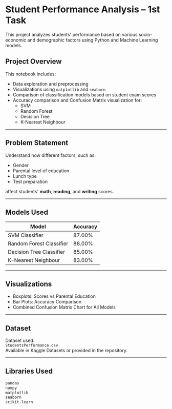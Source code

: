 # Student Performance Analysis – 1st Task

This project analyzes students' performance based on various socio-economic and demographic factors using Python and Machine Learning models.

## Project Overview

This notebook includes:
- Data exploration and preprocessing
- Visualizations using `matplotlib` and `seaborn`
- Comparison of classification models based on student exam scores
- Accuracy comparison and Confusion Matrix visualization for:
  - SVM
  - Random Forest
  - Decision Tree
  - K-Nearest Neighbour

---

## Problem Statement

Understand how different factors, such as:
- Gender
- Parental level of education
- Lunch type
- Test preparation

affect students' **math**, **reading**, and **writing** scores.

---

## Models Used

| Model                | Accuracy |
|---------------------|----------|
| SVM Classifier       | 87.00%   |
| Random Forest Classifier | 88.00%   |
| Decision Tree Classifier | 85.00%   |
| K-Nearest Neighbour  | 83.00%   |

---

## Visualizations

-  Boxplots: Scores vs Parental Education
-  Bar Plots: Accuracy Comparison
-  Combined Confusion Matrix Chart for All Models

---

## Dataset

Dataset used:  
 `StudentsPerformance.csv`  
Available in Kaggle Datasets or provided in the repository.

---

## Libraries Used

```bash
pandas
numpy
matplotlib
seaborn
scikit-learn
